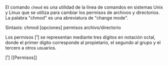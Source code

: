 El comando `chmod` es una utilidad de la línea de comandos en sistemas Unix y Linux que se utiliza para cambiar los permisos de archivos y directorios. La palabra "chmod" es una abreviatura de "change mode".

Sintaxis: chmod [opciones] permisos archivo/directorio

Los permisos [¹] se representan mediante tres dígitos en notación octal, donde el primer dígito corresponde al propietario, el segundo al grupo y el tercero a otros usuarios.

[¹] [[Permisos]]